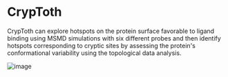 # CrypToth
CrypToth can explore hotspots on the protein surface favorable to ligand binding using MSMD simulations with six different probes and then identify hotspots corresponding to cryptic sites by assessing the protein's conformational variability using the topological data analysis. 

![image](https://github.com/user-attachments/assets/ea300d6d-c5cf-43e3-a920-1a10667fcd9b)
